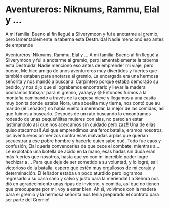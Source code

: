 # Aventureros: Niknums, Rammu, Elal y ...
A mi familia:
Bueno al fin llegué a Silverymoon y fui a anotarme al gremio, pero lamentablemente la taberna esta Destruida! Nadie mencionó eso antes de emprende

Aventureros: Niknums, Rammu, Elal y ...
A mi familia:
Bueno al fin llegué a Silverymoon y fui a anotarme al gremio, pero lamentablemente la taberna esta Destruida! Nadie mencionó eso antes de emprender mi viaje, pero bueno, Me hice amigo de unos aventureros muy divertidos y fuertes que también estaban para anotarse al gremio. La encargada era una hermosa señorita y nos mandó a buscar al Carpintero porqué estaba demorado su pedido, y nos dijo que si lograbamos encontrarlo y llevar la madera podriamos trabajar para el gremio, yaaayyy 😄
Entonces fuimos a la montaña caminando a través de la espesa nieve y llegamos a una casita muy bonita donde estaba Nora, una abuelita muy tierna, nos contó que au marido (el Leñador) no habia vuelto a merendar, la mejor de las comidas, así que fuimos a buscarlo.
Después de un rato buscando lo encontramos rodeado de unas pequeñiiitas mujeres con alas, no parecian estar lastimandolo así que nos acercamos sin cuidado pero zaz!! Una de ellas quiso atacarnos!! Asi que emprendimos una feroz batalla, eramos nosotros, los aventureros primerizos contra esas malvadas arpías que querían secuestrar a ese pobre hombre y hacerle quien sabe qué. Todo fue caos y confusión, Elal quería convencerles de que cece el combate, mientras a ... Le explotaba una botella de acido en la mano, esas hadas sin duda eran más fuertes que nosotros, hasta que yo con mi increíble poder logre hechizar a ... Para que deje de ser sometido a su voluntad, y lo logré, sali victorioso de la batalla, espero que estén muy orgullosos de mí coraje y determinación. 
El leñador estaba un poco aturdido pero logramos regresarlo a su casa sano y salvo y justo para la merienda! La Señora nos dió en agradecimiento unas ripas de invierno, y comida, así que no tienen que preocuparse por mi, voy a estar bien.
Ah si, volvimos con la madera para el gremio y la hermosa señorita nos tenia preparado el contrato para ser parte del Gremio!

